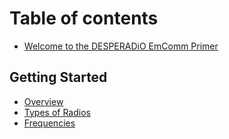 # Table of contents

* [Welcome to the DESPERADiO EmComm Primer](README.md)
## Getting Started
* [Overview](OVERVIEW.md)
* [Types of Radios](TYPES_OF_RADIOS.md)
* [Frequencies](FREQUENCY_BANDS/md)
